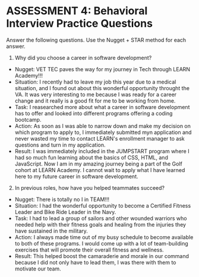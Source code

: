 # ASSESSMENT 4: Behavioral Interview Practice Questions

Answer the following questions. Use the Nugget + STAR method for each answer.

1. Why did you choose a career in software development?

- Nugget: VET TEC paves the way for my journey in Tech through LEARN Academy!!!
- Situation: I recently had to leave my job this year due to a medical situation, and I found out about this wonderful opportunity throught the VA. It was very interesting to me because I was ready for a career change and it really is a good fit for me to be working from home.
- Task: I reasearched more about what a career in software development has to offer and looked into different programs offering a coding bootcamp.
- Action: As soon as I was able to narrow down and make my decision on which program to apply to, I immediately submitted myn application and never wasted my time to contact LEARN's enrollment manager to ask questions and turn in my application.
- Result: I was immediately included in the JUMPSTART program where I had so much fun learning about the basics of CSS, HTML, and JavaScript. Now I am in my amazing journey being a part of the Golf cohort at LEARN Academy. I cannot wait to apply what I have learned here to my future career in software development. 

2. In previous roles, how have you helped teammates succeed?

- Nugget: There is totally no I in TEAM!!!
- Situation: I had the wonderful opportunity to become a Certified Fitness Leader and Bike Ride Leader in the Navy. 
- Task: I had to lead a group of sailors and other wounded warriors who needed help with their fitness goals and healing from the injuries they have sustained in the military.
- Action: I always made time out of my busy schedule to become available to both of these programs. I would come up with a lot of team-building exercises that will promote their overall fitness and wellness. 
- Result: This helped boost the camaraderie and morale in our command because I did not only have to lead them, I was there with them to motivate our team. 